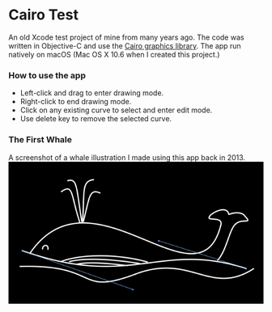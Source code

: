 # Cairo Test
An old Xcode test project of mine from many years ago. The code was written in Objective-C and use the [Cairo graphics library](https://cairographics.org). The app run natively on macOS (Mac OS X 10.6 when I created this project.)

### How to use the app
- Left-click and drag to enter drawing mode.
- Right-click to end drawing mode.
- Click on any existing curve to select and enter edit mode.
- Use delete key to remove the selected curve.

### The First Whale
A screenshot of a whale illustration I made using this app back in 2013.
![The First Whale](the_first_whale_by_iammutun.png)
